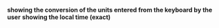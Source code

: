 <strong>showing the conversion of the units entered from the keyboard by the user</strong>
<strong>showing the local time (exact)</strong>